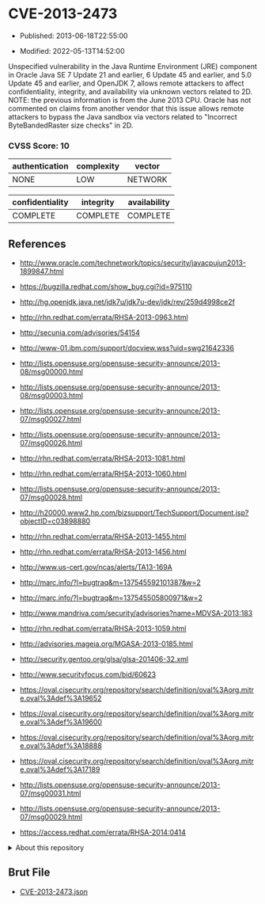 # CVE-2013-2473

- Published: 2013-06-18T22:55:00

- Modified: 2022-05-13T14:52:00

Unspecified vulnerability in the Java Runtime Environment (JRE) component in Oracle Java SE 7 Update 21 and earlier, 6 Update 45 and earlier, and 5.0 Update 45 and earlier, and OpenJDK 7, allows remote attackers to affect confidentiality, integrity, and availability via unknown vectors related to 2D.  NOTE: the previous information is from the June 2013 CPU. Oracle has not commented on claims from another vendor that this issue allows remote attackers to bypass the Java sandbox via vectors related to "Incorrect ByteBandedRaster size checks" in 2D.

### CVSS Score: **10**

| authentication | complexity | vector |
| --- | --- | --- |
| NONE | LOW | NETWORK |

| confidentiality | integrity | availability |
| --- | --- | --- |
| COMPLETE | COMPLETE | COMPLETE |

## References

* http://www.oracle.com/technetwork/topics/security/javacpujun2013-1899847.html

* https://bugzilla.redhat.com/show_bug.cgi?id=975110

* http://hg.openjdk.java.net/jdk7u/jdk7u-dev/jdk/rev/259d4998ce2f

* http://rhn.redhat.com/errata/RHSA-2013-0963.html

* http://secunia.com/advisories/54154

* http://www-01.ibm.com/support/docview.wss?uid=swg21642336

* http://lists.opensuse.org/opensuse-security-announce/2013-08/msg00000.html

* http://lists.opensuse.org/opensuse-security-announce/2013-08/msg00003.html

* http://lists.opensuse.org/opensuse-security-announce/2013-07/msg00027.html

* http://lists.opensuse.org/opensuse-security-announce/2013-07/msg00026.html

* http://rhn.redhat.com/errata/RHSA-2013-1081.html

* http://rhn.redhat.com/errata/RHSA-2013-1060.html

* http://lists.opensuse.org/opensuse-security-announce/2013-07/msg00028.html

* http://h20000.www2.hp.com/bizsupport/TechSupport/Document.jsp?objectID=c03898880

* http://rhn.redhat.com/errata/RHSA-2013-1455.html

* http://rhn.redhat.com/errata/RHSA-2013-1456.html

* http://www.us-cert.gov/ncas/alerts/TA13-169A

* http://marc.info/?l=bugtraq&m=137545592101387&w=2

* http://marc.info/?l=bugtraq&m=137545505800971&w=2

* http://www.mandriva.com/security/advisories?name=MDVSA-2013:183

* http://rhn.redhat.com/errata/RHSA-2013-1059.html

* http://advisories.mageia.org/MGASA-2013-0185.html

* http://security.gentoo.org/glsa/glsa-201406-32.xml

* http://www.securityfocus.com/bid/60623

* https://oval.cisecurity.org/repository/search/definition/oval%3Aorg.mitre.oval%3Adef%3A19652

* https://oval.cisecurity.org/repository/search/definition/oval%3Aorg.mitre.oval%3Adef%3A19600

* https://oval.cisecurity.org/repository/search/definition/oval%3Aorg.mitre.oval%3Adef%3A18888

* https://oval.cisecurity.org/repository/search/definition/oval%3Aorg.mitre.oval%3Adef%3A17189

* http://lists.opensuse.org/opensuse-security-announce/2013-07/msg00031.html

* http://lists.opensuse.org/opensuse-security-announce/2013-07/msg00029.html

* https://access.redhat.com/errata/RHSA-2014:0414

<details>
<summary>About this repository</summary> 

  This repository is part of the project [Live Hack CVE](https://github.com/Live-Hack-CVE). Main website can be found [www.live-hack.org](https://www.live-hack.org) 
  
  Made by [Sn0wAlice](https://github.com/Sn0wAlice) for the people that care about security and need to have a feed of the latest CVEs. Hope you enjoy it, don't forget to star the repo and follow me on [Twitter](https://twitter.com/Sn0wAlice) and [Github](https://github.com/Sn0wAlice). And that is my [personnal website](https://www.alice-snow.me/)

  - [Home Page](https://github.com/Live-Hack-CVE)
  - [Framework](https://github.com/Live-Hack-CVE/cve-framework)
  - [CVE database](https://github.com/Live-Hack-CVE/full_database)
  - [Changelog](https://github.com/Live-Hack-CVE/Changelog)
</details>

## Brut File

* [CVE-2013-2473.json](https://raw.githubusercontent.com/Live-Hack-CVE/full_database/main/cves/2013/CVE-2013-2473.json)

